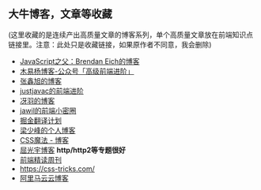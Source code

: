 ## 大牛博客，文章等收藏
(这里收藏的是连续产出高质量文章的博客系列，单个高质量文章放在前端知识点链接里。注意：此处只是收藏链接，如果原作者不同意，我会删除)
  - <a href="https://brendaneich.com/">JavaScript之父：Brendan Eich的博客</a>
  - <a href="https://github.com/yygmind/blog">木易杨博客-公众号「高级前端进阶」</a>
  - <a href="https://www.zhangxinxu.com/">张鑫旭的博客</a>
  - <a href="https://segmentfault.com/blog/justjavac?page=1">justjavac的前端进阶</a>
  - <a href="https://github.com/mqyqingfeng/Blog">冴羽的博客</a>
  - <a href="https://github.com/jawil/blog">jawil的前端小密圈</a>
  - <a href="https://github.com/xitu/gold-miner">掘金翻译计划</a>
  - <a href="https://github.com/youngwind/blog">梁少峰的个人博客</a>
  - <a href="https://github.com/cssmagic/blog">CSS魔法 - 博客</a>
  - <a href="https://imququ.com/post/series.html">屈光宇博客</a>  **http/http2等专题很好**
  - <a href="https://github.com/dt-fe/weekly">前端精读周刊</a>
  - https://css-tricks.com/
  - <a href="https://github.com/markyun/My-blog">阿里马云云博客</a>

